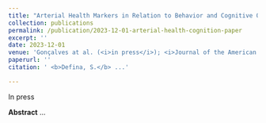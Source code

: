 ```yaml
---
title: "Arterial Health Markers in Relation to Behavior and Cognitive Outcomes at School-Age"
collection: publications
permalink: /publication/2023-12-01-arterial-health-cognition-paper
excerpt: ''
date: 2023-12-01
venue: 'Gonçalves at al. (<i>in press</i>); <i>Journal of the American Heart Association</i>'
paperurl: ''
citation: ' <b>Defina, S.</b> ...'

---
```

In press 

**Abstract** ...